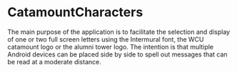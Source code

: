 # CatamountCharacters

The main purpose of the application is to facilitate the selection and display of one or two full screen letters using the Intermural font, the WCU catamount logo or the alumni tower logo. The intention is that multiple Android devices can be placed side by side to spell out messages that can be read at a moderate distance.
